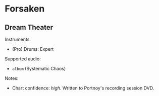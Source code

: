 # Forsaken

## Dream Theater

Instruments:

  * (Pro) Drums: Expert

Supported audio:

  * `album` (Systematic Chaos)

Notes:

  * Chart confidence: *high*. Written to Portnoy's recording session DVD.
